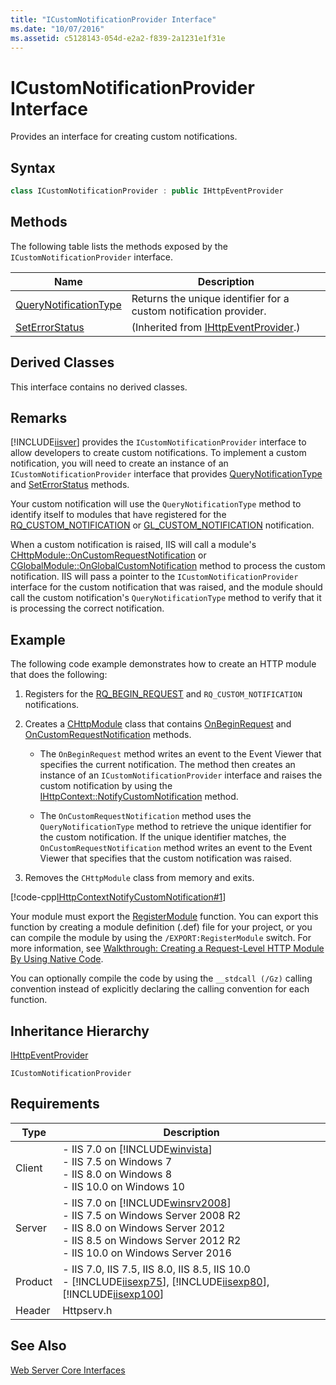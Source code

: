 ```yaml
---
title: "ICustomNotificationProvider Interface"
ms.date: "10/07/2016"
ms.assetid: c5128143-054d-e2a2-f839-2a1231e1f31e
---
```

# ICustomNotificationProvider Interface
Provides an interface for creating custom notifications.  
  
## Syntax  
  
```cpp  
class ICustomNotificationProvider : public IHttpEventProvider  
```  
  
## Methods  
 The following table lists the methods exposed by the `ICustomNotificationProvider` interface.  
  
|Name|Description|  
|----------|-----------------|  
|[QueryNotificationType](../../web-development-reference/native-code-api-reference/icustomnotificationprovider-querynotificationtype-method.md)|Returns the unique identifier for a custom notification provider.|  
|[SetErrorStatus](../../web-development-reference/native-code-api-reference/ihttpeventprovider-seterrorstatus-method.md)|(Inherited from [IHttpEventProvider](../../web-development-reference/native-code-api-reference/ihttpeventprovider-interface.md).)|  
  
## Derived Classes  
 This interface contains no derived classes.  
  
## Remarks  
 [!INCLUDE[iisver](../../wmi-provider/includes/iisver-md.md)] provides the `ICustomNotificationProvider` interface to allow developers to create custom notifications. To implement a custom notification, you will need to create an instance of an `ICustomNotificationProvider` interface that provides [QueryNotificationType](../../web-development-reference/native-code-api-reference/icustomnotificationprovider-querynotificationtype-method.md) and [SetErrorStatus](../../web-development-reference/native-code-api-reference/ihttpeventprovider-seterrorstatus-method.md) methods.  
  
 Your custom notification will use the `QueryNotificationType` method to identify itself to modules that have registered for the [RQ_CUSTOM_NOTIFICATION](../../web-development-reference/native-code-api-reference/request-processing-constants.md) or [GL_CUSTOM_NOTIFICATION](../../web-development-reference/native-code-api-reference/request-processing-constants.md) notification.  
  
 When a custom notification is raised, IIS will call a module's [CHttpModule::OnCustomRequestNotification](../../web-development-reference/native-code-api-reference/chttpmodule-oncustomrequestnotification-method.md) or [CGlobalModule::OnGlobalCustomNotification](../../web-development-reference/native-code-api-reference/cglobalmodule-onglobalcustomnotification-method.md) method to process the custom notification. IIS will pass a pointer to the `ICustomNotificationProvider` interface for the custom notification that was raised, and the module should call the custom notification's `QueryNotificationType` method to verify that it is processing the correct notification.  
  
## Example  
 The following code example demonstrates how to create an HTTP module that does the following:  
  
1.  Registers for the [RQ_BEGIN_REQUEST](../../web-development-reference/native-code-api-reference/request-processing-constants.md) and `RQ_CUSTOM_NOTIFICATION` notifications.  
  
2.  Creates a [CHttpModule](../../web-development-reference/native-code-api-reference/chttpmodule-class.md) class that contains [OnBeginRequest](../../web-development-reference/native-code-api-reference/chttpmodule-onbeginrequest-method.md) and [OnCustomRequestNotification](../../web-development-reference/native-code-api-reference/chttpmodule-oncustomrequestnotification-method.md) methods.  
  
    -   The `OnBeginRequest` method writes an event to the Event Viewer that specifies the current notification. The method then creates an instance of an `ICustomNotificationProvider` interface and raises the custom notification by using the [IHttpContext::NotifyCustomNotification](../../web-development-reference/native-code-api-reference/ihttpcontext-notifycustomnotification-method.md) method.  
  
    -   The `OnCustomRequestNotification` method uses the `QueryNotificationType` method to retrieve the unique identifier for the custom notification. If the unique identifier matches, the `OnCustomRequestNotification` method writes an event to the Event Viewer that specifies that the custom notification was raised.  
  
3.  Removes the `CHttpModule` class from memory and exits.  
  
 [!code-cpp[IHttpContextNotifyCustomNotification#1](~/samples/snippets/cpp/VS_Snippets_IIS/IIS7/IHttpContextNotifyCustomNotification/cpp/IHttpContextNotifyCustomNotification.cpp#1)]  
  
 Your module must export the [RegisterModule](../../web-development-reference/native-code-api-reference/pfn-registermodule-function.md) function. You can export this function by creating a module definition (.def) file for your project, or you can compile the module by using the `/EXPORT:RegisterModule` switch. For more information, see [Walkthrough: Creating a Request-Level HTTP Module By Using Native Code](../../web-development-reference/native-code-development-overview/walkthrough-creating-a-request-level-http-module-by-using-native-code.md).  
  
 You can optionally compile the code by using the `__stdcall (/Gz)` calling convention instead of explicitly declaring the calling convention for each function.  
  
## Inheritance Hierarchy  
 [IHttpEventProvider](../../web-development-reference/native-code-api-reference/ihttpeventprovider-interface.md)  
  
 `ICustomNotificationProvider`  
  
## Requirements  
  
|Type|Description|  
|----------|-----------------|  
|Client|-   IIS 7.0 on [!INCLUDE[winvista](../../wmi-provider/includes/winvista-md.md)]<br />-   IIS 7.5 on Windows 7<br />-   IIS 8.0 on Windows 8<br />-   IIS 10.0 on Windows 10|  
|Server|-   IIS 7.0 on [!INCLUDE[winsrv2008](../../wmi-provider/includes/winsrv2008-md.md)]<br />-   IIS 7.5 on Windows Server 2008 R2<br />-   IIS 8.0 on Windows Server 2012<br />-   IIS 8.5 on Windows Server 2012 R2<br />-   IIS 10.0 on Windows Server 2016|  
|Product|-   IIS 7.0, IIS 7.5, IIS 8.0, IIS 8.5, IIS 10.0<br />-   [!INCLUDE[iisexp75](../../web-development-reference/native-code-api-reference/includes/iisexp75-md.md)], [!INCLUDE[iisexp80](../../web-development-reference/native-code-api-reference/includes/iisexp80-md.md)], [!INCLUDE[iisexp100](../../web-development-reference/native-code-api-reference/includes/iisexp100-md.md)]|  
|Header|Httpserv.h|  
  
## See Also  
 [Web Server Core Interfaces](../../web-development-reference/native-code-api-reference/web-server-core-interfaces.md)
